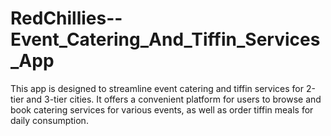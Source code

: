 # RedChillies--Event_Catering_And_Tiffin_Services_App
This app is designed to streamline event catering and tiffin services for 2-tier and 3-tier cities. It offers a convenient platform for users to browse and book catering services for various events, as well as order tiffin meals for daily consumption.
